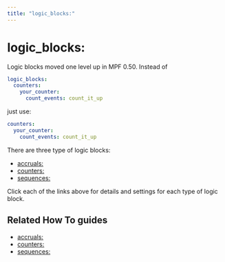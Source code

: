 ```yaml
---
title: "logic_blocks:"
---
```


# logic_blocks:


Logic blocks moved one level up in MPF 0.50. Instead of

``` yaml
logic_blocks:
  counters:
    your_counter:
      count_events: count_it_up
```

just use:

``` yaml
counters:
  your_counter:
    count_events: count_it_up
```

There are three type of logic blocks:

* [accruals:](accruals.md)
* [counters:](counters.md)
* [sequences:](sequences.md)

Click each of the links above for details and settings for each type of logic block.

## Related How To guides

* [accruals:](../game_logic/logic_blocks/accruals.md)
* [counters:](../game_logic/logic_blocks/counters.md)
* [sequences:](../game_logic/logic_blocks/sequences.md)
